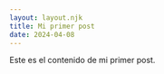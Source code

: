 ```yaml
---
layout: layout.njk
title: Mi primer post
date: 2024-04-08
---
```


Este es el contenido de mi primer post.
